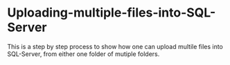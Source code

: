 # Uploading-multiple-files-into-SQL-Server

This is a step by step process to show how one can upload multile files into SQL-Server, from either one folder of mutiple folders.
